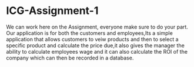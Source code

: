 # ICG-Assignment-1
We can work here on the Assignment, everyone make sure to do your part.
Our application is for both the customers and employees,Its a simple application that allows customers to veiw products and then to select a specific product and calculate the price due,it also gives the manager the ability to calculate employees wage and it can also calculate the ROI of the company which can then be recorded in a database.
